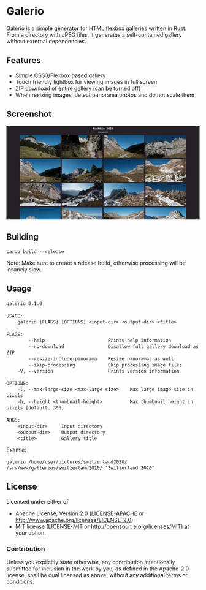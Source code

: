 # Galerio

Galerio is a simple generator for HTML flexbox galleries written in Rust. From
a directory with JPEG files, it generates a self-contained gallery without
external dependencies.

## Features

- Simple CSS3/Flexbox based gallery
- Touch friendly lightbox for viewing images in full screen
- ZIP download of entire gallery (can be turned off)
- When resizing images, detect panorama photos and do not scale them

## Screenshot

![screenshot](screenshot.jpg)

## Building

    cargo build --release

Note: Make sure to create a release build, otherwise processing will be insanely slow.

## Usage

    galerio 0.1.0

    USAGE:
        galerio [FLAGS] [OPTIONS] <input-dir> <output-dir> <title>

    FLAGS:
            --help                       Prints help information
            --no-download                Disallow full gallery download as ZIP
            --resize-include-panorama    Resize panoramas as well
            --skip-processing            Skip processing image files
        -V, --version                    Prints version information

    OPTIONS:
        -l, --max-large-size <max-large-size>    Max large image size in pixels
        -h, --height <thumbnail-height>          Max thumbnail height in pixels [default: 300]

    ARGS:
        <input-dir>     Input directory
        <output-dir>    Output directory
        <title>         Gallery title

Examle:

    galerio /home/user/pictures/switzerland2020/ /srv/www/galleries/switzerland2020/ "Switzerland 2020"


## License

Licensed under either of

 * Apache License, Version 2.0 ([LICENSE-APACHE](LICENSE-APACHE) or
   http://www.apache.org/licenses/LICENSE-2.0)
 * MIT license ([LICENSE-MIT](LICENSE-MIT) or
   http://opensource.org/licenses/MIT) at your option.

### Contribution

Unless you explicitly state otherwise, any contribution intentionally submitted
for inclusion in the work by you, as defined in the Apache-2.0 license, shall
be dual licensed as above, without any additional terms or conditions.
